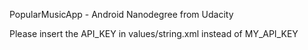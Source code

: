 PopularMusicApp - Android Nanodegree from Udacity

Please insert the API_KEY in values/string.xml instead of MY_API_KEY 
